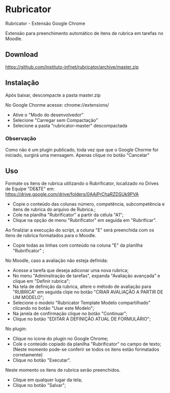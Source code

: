 # Rubricator
Rubricator - Extensão Google Chrome

Extensão para preenchimento automático de itens de rubrica em tarefas no Moodle.

## Download

https://github.com/instituto-infnet/rubricator/archive/master.zip

## Instalação

Após baixar, descompacte a pasta master.zip

No Google Chorme acesse: chrome://extensions/

* Ative o "Modo do desenvolvedor"
* Selecione "Carregar sem Compactação"
* Selecione a pasta "rubricator-master" descompactada

### Observação

Como não é um plugin publicado, toda vez que que o Google Chorme for iniciado, surgirá uma mensagem. Apenas clique no botão "Cancelar"

## Uso

Formate os itens de rubrica utilizando o Rubrificator, localizado no Drives de Equipe "DE&TE" em:
https://drive.google.com/drive/folders/0AAjPrChaRZDSUk9PVA

* Copie o conteúdo das colunas número, competência, subcompetência e itens de rubrica do arquivo de Rubrica.;
* Cole na planilha "Rubrificator" a partir da célula "A1";
* Clique na opção de menu "Rubrificator" em seguida em "Rubrificar".

Ao finalziar a execução do script, a coluna "E" será preenchida com os itens de rubrica formatados para o Moodle.

* Copie todas as linhas com conteúdo na coluna "E" da planilha "Rubrificator" ;

No Moodle, caso a avaliação não esteja definida:

* Acesse a tarefa que deseja adiconar uma nova rubrica;
* No menu "Adminsitração de tarefas", expanda "Avaliação avançada" e clique em "Definir rubrica";
* Na tela de definição da rubrica, altere o método de avaliação para "RUBRICA" em seguida clqie no botão "CRIAR AVALIAÇÃO A PARTIR DE UM MODELO";
* Selecione o modelo "Rubricator Template Modelo compartilhado" clicando no botão "Usar este Modelo";
* Na janela de confirmação clique no botão "Continuar";
* Clique no botão "EDITAR A DEFINIÇÃO ATUAL DE FORMULÁRIO";

No plugin:

* Clique no icone do plugin no Google Chrome;
* Cole o conteúdo copiado da planilha "Rubrificator" no campo de texto; (Neste momento pode-se conferir se todos os itens estão formatados corretamente)
* Clique no botão "Executar".

Neste momento os itens de rubrica serão preenchidos. 

* Clique em qualquer lugar da tela;
* Clique no botão "Salvar";
